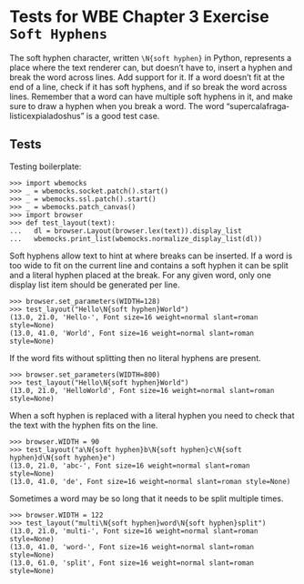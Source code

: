 Tests for WBE Chapter 3 Exercise `Soft Hyphens`
==============================================

The soft hyphen character, written `\N{soft hyphen}` in Python,
represents a place where the text renderer can, but doesn’t have to,
insert a hyphen and break the word across lines. Add support for it.
If a word doesn’t fit at the end of a line, check if it has soft
hyphens, and if so break the word across lines. Remember that a word
can have multiple soft hyphens in it, and make sure to draw a hyphen
when you break a word. The word
“super­cala­fraga­listic­expi­ala­do­shus” is a good test case.

Tests
-----

Testing boilerplate:

    >>> import wbemocks
    >>> _ = wbemocks.socket.patch().start()
    >>> _ = wbemocks.ssl.patch().start()
    >>> _ = wbemocks.patch_canvas()
    >>> import browser
    >>> def test_layout(text):
    ...   dl = browser.Layout(browser.lex(text)).display_list
    ...   wbemocks.print_list(wbemocks.normalize_display_list(dl))

Soft hyphens allow text to hint at where breaks can be inserted. If a
word is too wide to fit on the current line and contains a soft hyphen
it can be split and a literal hyphen placed at the break. For any
given word, only one display list item should be generated per line.

    >>> browser.set_parameters(WIDTH=128)
    >>> test_layout("Hello\N{soft hyphen}World")
    (13.0, 21.0, 'Hello-', Font size=16 weight=normal slant=roman style=None)
    (13.0, 41.0, 'World', Font size=16 weight=normal slant=roman style=None)

If the word fits without splitting then no literal hyphens are present.

    >>> browser.set_parameters(WIDTH=800)
    >>> test_layout("Hello\N{soft hyphen}World")
    (13.0, 21.0, 'HelloWorld', Font size=16 weight=normal slant=roman style=None)

When a soft hyphen is replaced with a literal hyphen you need to check that the
  text with the hyphen fits on the line.

    >>> browser.WIDTH = 90
    >>> test_layout("a\N{soft hyphen}b\N{soft hyphen}c\N{soft hyphen}d\N{soft hyphen}e")
    (13.0, 21.0, 'abc-', Font size=16 weight=normal slant=roman style=None)
    (13.0, 41.0, 'de', Font size=16 weight=normal slant=roman style=None)


Sometimes a word may be so long that it needs to be split multiple times.

    >>> browser.WIDTH = 122
    >>> test_layout("multi\N{soft hyphen}word\N{soft hyphen}split")
    (13.0, 21.0, 'multi-', Font size=16 weight=normal slant=roman style=None)
    (13.0, 41.0, 'word-', Font size=16 weight=normal slant=roman style=None)
    (13.0, 61.0, 'split', Font size=16 weight=normal slant=roman style=None)
